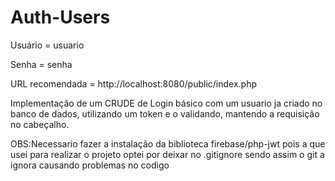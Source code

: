 ﻿# Auth-Users
 Usuário = usuario
 
 Senha = senha
 
 URL recomendada = http://localhost:8080/public/index.php

 Implementação de um CRUDE de Login básico com um usuario ja criado no banco de dados,
 utilizando um token e o validando, mantendo a requisição no cabeçalho.

 OBS:Necessario fazer a instalação da biblioteca firebase/php-jwt pois a que usei para realizar
 o projeto optei por deixar no .gitignore sendo assim o git a ignora causando problemas no codigo
